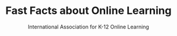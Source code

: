 ---
layout: leaf-node
title: "Fast Facts about Online Learning"
title-url: "http://www.inacol.org/wp-content/uploads/2015/02/fun-facts-about-online-learning.pdf"
author: "International Association for K-12 Online Learning"
groups: technologies
categories: online-learning
topics: introductory-resources
summary: >
    This is a four-page highlights document has many facts about enrollment and participation in K-12 online learning programs.
cite: >
    International Association for K-12 Online Learning. (2013). Fast Facts about Online Learning.
    inacol.org Retrieved from: http://www.inacol.org/wp-content/uploads/2015/02/fun-facts-about-online-learning.pdf
pub-date: 2013-10-01
added-date: 2017-10-13
resource-type: pdf-document
---